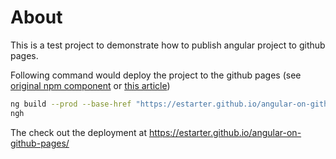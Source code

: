 # About

This is a test project to demonstrate how to publish angular project to github pages.

Following command would deploy the project to the github pages (see [original npm component](https://www.npmjs.com/package/angular-cli-ghpages) or [this article](https://alligator.io/angular/deploying-angular-app-github-pages/))
```bash
ng build --prod --base-href "https://estarter.github.io/angular-on-github-pages/"
ngh
```
The check out the deployment at https://estarter.github.io/angular-on-github-pages/

